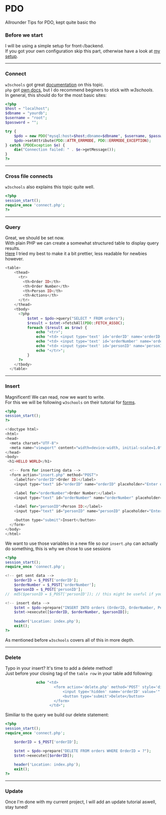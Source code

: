 # PDO
Allrounder Tips for PDO, kept quite basic tho

### Before we start
I will be using a simple setup for front-/backend.<br>
If you got your own configuration skip this part, otherwise have a look at [my setup](https://github.com/SenselessCoding/setup_front-end).<br>

---

### Connect

``w3schools`` got great [documentation](https://www.w3schools.com/php/default.asp) on this topic.<br>
``php`` got [own docs](https://www.php.net/manual/en/), but I do recommend beginers to stick with *w3schools*.<br>
In general, this should do for the most basic sites:
```php
<?php
$host = "localhost";
$dbname = "yourdb";
$username = "root";
$password = "";

try {
    $pdo = new PDO("mysql:host=$host;dbname=$dbname", $username, $password);
    $pdo->setAttribute(PDO::ATTR_ERRMODE, PDO::ERRMODE_EXCEPTION);
} catch (PDOException $e) {
    die("Connection failed: " . $e->getMessage());
}
?>
```

---

### Cross file connects
``w3schools`` also explains this topic quite well.


```php
<?php
session_start();
require_once 'connect.php';
?>
```

---

### Query
Great, we should be set now.<br>
With plain PHP we can create a somewhat structured table to display query results.<br>
[Here]() I tried my best to make it a bit prettier, less readable for newbies however.<br>

```php
<table>
    <thead>
      <tr>
        <th>Order ID</th>
        <th>Order Number</th>
        <th>Person ID</th>
        <th>Actions</th>
      </tr>
    </thead>
    <tbody>
      <?php
          $stmt = $pdo->query("SELECT * FROM orders");
          $result = $stmt->fetchAll(PDO::FETCH_ASSOC);
          foreach ($result as $row) {
              echo "<tr>";
              echo "<td> <input type='text' id='orderID' name='orderID' placeholder=" . $row['OrderID'] . " /></td>";
              echo "<td> <input type='text' id='orderNumber' name='orderNumber' placeholder=" . $row['OrderNumber'] . " /></td>";
              echo "<td> <input type='text' id='personID' name='personID' placeholder=" . $row['PersonID'] . " /></td>";
              echo "</tr>";
          }
      ?>
    </tbody>
  </table>
```

---

### Insert
Magnificent! We can read, now we want to write.<br>
For this we will be following ``w3schools`` on their tutorial for [forms](https://www.w3schools.com/php/php_forms.asp).<br>

```php
<?php
session_start();
?>

<!doctype html>
<html>
<head>
  <meta charset="UTF-8">
  <meta name="viewport" content="width=device-width, initial-scale=1.0">
</head>
<body>
 <h1>HELLO WORLD</h1>

  <!-- Form for inserting data -->
  <form action="insert.php" method="POST">
    <labelfor="orderID">Order ID:</label>
    <input type="text" id="orderID" name="orderID" placeholder="Enter order ID">

    <label for="orderNumber">Order Number:</label>
    <input type="text" id="orderNumber" name="orderNumber" placeholder="Enter order number">

    <label for="personID">Person ID:</label>
    <input type="text" id="personID" name="personID" placeholder="Enter person ID">

    <button type="submit">Insert</button>
  </form>
</body>
</html>
```
We want to use those variables in a new file so our ``insert.php`` can actually do something, this is why we chose to use sessions<br>

```php
<?php
session_start();
require_once 'connect.php';

<!-- get sent data -->
    $orderID = $_POST['orderID'];
    $orderNumber = $_POST['orderNumber'];
    $personID = $_POST['personID'];
//  md5($personID = $_POST['personID']); // this might be useful if you need to hash smt

<!-- insert data -->
    $stmt = $pdo->prepare("INSERT INTO orders (OrderID, OrderNumber, PersonID) VALUES (?, ?, ?)");
    $stmt->execute([$orderID, $orderNumber, $personID]);
 
    header('Location: index.php');
    exit();
?>
```

As mentioned before ``w3schools`` covers all of this in more depth.<br>
 
---

### Delete
Typo in your insert? It's time to add a delete method!<br>
Just before your closing tag of the ``table row`` in your table add following:
```php
              echo "<td>
                      <form action='delete.php' method='POST' style='display:inline-block;'>
                          <input type='hidden' name='orderID' value='" . $row['OrderID'] . "'>
                          <button type='submit'>Delete</button>
                      </form>
                    </td>";
```

Similiar to the query we build our delete statement:

```php
<?php
session_start();
require_once 'connect.php';

    $orderID = $_POST['orderID'];

    $stmt = $pdo->prepare("DELETE FROM orders WHERE OrderID = ?");
    $stmt->execute([$orderID]);
   
    header('Location: index.php');
    exit();
?>
```

---

### Update

Once I'm done with my current project, I will add an update tutorial aswell, stay tuned!<br>
